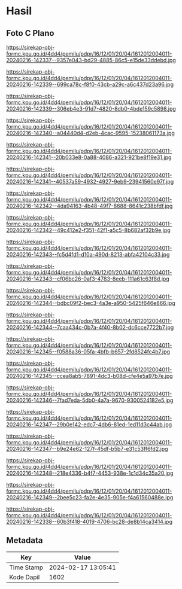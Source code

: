 # Hasil

## Foto C Plano

https://sirekap-obj-formc.kpu.go.id/4dd4/pemilu/pdpr/16/12/01/20/04/1612012004011-20240216-142337--9357e043-bd29-4885-86c5-e15de33ddebd.jpg

https://sirekap-obj-formc.kpu.go.id/4dd4/pemilu/pdpr/16/12/01/20/04/1612012004011-20240216-142339--699ca78c-f8f0-43cb-a29c-a6c437d23a96.jpg

https://sirekap-obj-formc.kpu.go.id/4dd4/pemilu/pdpr/16/12/01/20/04/1612012004011-20240216-142339--306eb4e3-91d7-4820-8db0-4bde159c5898.jpg

https://sirekap-obj-formc.kpu.go.id/4dd4/pemilu/pdpr/16/12/01/20/04/1612012004011-20240216-142340--a04440d4-d2eb-4cac-9595-15238061173a.jpg

https://sirekap-obj-formc.kpu.go.id/4dd4/pemilu/pdpr/16/12/01/20/04/1612012004011-20240216-142341--20b033e8-0a88-4086-a321-921be8f19e31.jpg

https://sirekap-obj-formc.kpu.go.id/4dd4/pemilu/pdpr/16/12/01/20/04/1612012004011-20240216-142341--40537a59-4932-4927-9eb9-23941560e97f.jpg

https://sirekap-obj-formc.kpu.go.id/4dd4/pemilu/pdpr/16/12/01/20/04/1612012004011-20240216-142342--4da94163-4b48-49f7-8688-8641c238bfdf.jpg

https://sirekap-obj-formc.kpu.go.id/4dd4/pemilu/pdpr/16/12/01/20/04/1612012004011-20240216-142342--49c412e2-f351-42f1-a5c5-8b682af32b9e.jpg

https://sirekap-obj-formc.kpu.go.id/4dd4/pemilu/pdpr/16/12/01/20/04/1612012004011-20240216-142343--fc5d4fd1-d10a-490d-8213-abfa42104c33.jpg

https://sirekap-obj-formc.kpu.go.id/4dd4/pemilu/pdpr/16/12/01/20/04/1612012004011-20240216-142343--cf06bc26-0af3-4783-8eeb-111a61c63f8d.jpg

https://sirekap-obj-formc.kpu.go.id/4dd4/pemilu/pdpr/16/12/01/20/04/1612012004011-20240216-142344--bdbc09f2-bec3-4a3e-a950-5425f646e866.jpg

https://sirekap-obj-formc.kpu.go.id/4dd4/pemilu/pdpr/16/12/01/20/04/1612012004011-20240216-142344--7caa434c-0b7a-4f40-8b02-dc6cce7722b7.jpg

https://sirekap-obj-formc.kpu.go.id/4dd4/pemilu/pdpr/16/12/01/20/04/1612012004011-20240216-142345--f0588a36-05fa-4bfb-b657-2fd8524fc4b7.jpg

https://sirekap-obj-formc.kpu.go.id/4dd4/pemilu/pdpr/16/12/01/20/04/1612012004011-20240216-142345--ccea8ab5-7891-4dc3-b08d-cfe4e5a97b7e.jpg

https://sirekap-obj-formc.kpu.go.id/4dd4/pemilu/pdpr/16/12/01/20/04/1612012004011-20240216-142346--7fad7eda-5db0-4a7a-9670-9300524182e5.jpg

https://sirekap-obj-formc.kpu.go.id/4dd4/pemilu/pdpr/16/12/01/20/04/1612012004011-20240216-142347--29b0e142-edc7-4db6-81ed-1ed11d3c44ab.jpg

https://sirekap-obj-formc.kpu.go.id/4dd4/pemilu/pdpr/16/12/01/20/04/1612012004011-20240216-142347--b9e24e62-127f-45df-b5b7-e31c53ff6fd2.jpg

https://sirekap-obj-formc.kpu.go.id/4dd4/pemilu/pdpr/16/12/01/20/04/1612012004011-20240216-142348--218e4336-b4f7-4453-938e-1c1d34c35a20.jpg

https://sirekap-obj-formc.kpu.go.id/4dd4/pemilu/pdpr/16/12/01/20/04/1612012004011-20240216-142349--2bee5c23-fa2e-4e35-905e-f4a61560488e.jpg

https://sirekap-obj-formc.kpu.go.id/4dd4/pemilu/pdpr/16/12/01/20/04/1612012004011-20240216-142338--60b3f418-4019-4706-bc28-de8b14ca3414.jpg


## Metadata

| Key        | Value               |
| ---------- | ------------------- |
| Time Stamp | 2024-02-17 13:05:41 |
| Kode Dapil | 1602                |



